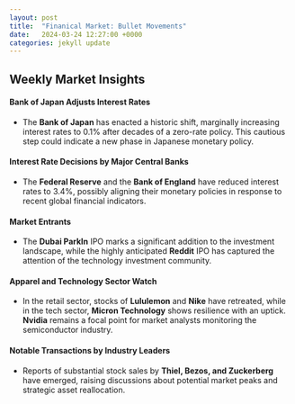 ```yaml
---
layout: post
title:  "Finanical Market: Bullet Movements"
date:   2024-03-24 12:27:00 +0000
categories: jekyll update
---
```


## Weekly Market Insights

#### Bank of Japan Adjusts Interest Rates
- The **Bank of Japan** has enacted a historic shift, marginally increasing interest rates to 0.1% after decades of a zero-rate policy. This cautious step could indicate a new phase in Japanese monetary policy.

#### Interest Rate Decisions by Major Central Banks
- The **Federal Reserve** and the **Bank of England** have reduced interest rates to 3.4%, possibly aligning their monetary policies in response to recent global financial indicators.

#### Market Entrants
- The **Dubai ParkIn** IPO marks a significant addition to the investment landscape, while the highly anticipated **Reddit** IPO has captured the attention of the technology investment community.

#### Apparel and Technology Sector Watch
- In the retail sector, stocks of **Lululemon** and **Nike** have retreated, while in the tech sector, **Micron Technology** shows resilience with an uptick. **Nvidia** remains a focal point for market analysts monitoring the semiconductor industry.

#### Notable Transactions by Industry Leaders
- Reports of substantial stock sales by **Thiel, Bezos, and Zuckerberg** have emerged, raising discussions about potential market peaks and strategic asset reallocation.
